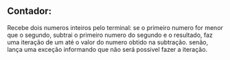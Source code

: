 

## Contador:
Recebe dois numeros inteiros pelo terminal: se o primeiro numero for menor que o segundo, subtrai o primeiro numero do segundo e o resultado, faz uma iteração de um até o valor do numero obtido na subtração.
senão, lança uma exceção informando que não será possivel fazer a iteração.

